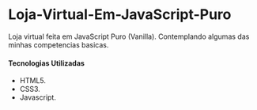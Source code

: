 # Loja-Virtual-Em-JavaScript-Puro
 Loja virtual feita em JavaScript Puro (Vanilla).
 Contemplando algumas das minhas competencias basicas.
 
 #### Tecnologias Utilizadas
* HTML5.
* CSS3.
* Javascript.
